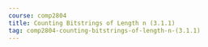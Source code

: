 ```yaml
---
course: comp2804
title: Counting Bitstrings of Length n (3.1.1)
tag: comp2804-counting-bitstrings-of-length-n-(3.1.1)
---
```

